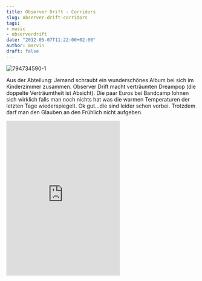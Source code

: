 ```yaml
---
title: Observer Drift - Corridors
slug: observer-drift-corridors
tags:
- music
- observerdrift
date: "2012-05-07T11:22:00+02:00"
author: marvin
draft: false
---
```

![794734590-1](/images/794734590-1.jpg)

Aus der Abteilung: Jemand schraubt ein wunderschönes Album bei sich im
Kinderzimmer zusammen. Observer Drift macht verträumten Dreampop (die
doppelte Verträumtheit ist Absicht). Die paar Euros bei Bandcamp lohnen
sich wirklich falls man noch nichts hat was die warmen Temperaturen der
letzten Tage wiederspiegelt. Ok gut...die sind leider schon vorbei.
Trotzdem darf man den Glauben an den Frühlich nicht aufgeben.

<iframe width="300" height="410" style="position: relative; display: block; width: 300px; height: 410px;" src="http://bandcamp.com/EmbeddedPlayer/v=2/album=987835706/size=grande3/bgcol=FFFFFF/linkcol=4285BB/" allowtransparency="true" frameborder="0">[Corridors
by Observer
Drift](http://observerdrift.bandcamp.com/album/corridors)</iframe>
